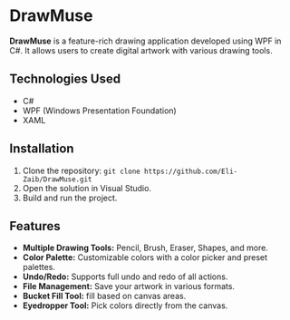 # DrawMuse

**DrawMuse** is a feature-rich drawing application developed using WPF in C#. It allows users to create digital artwork with various drawing tools.

## Technologies Used
- C#
- WPF (Windows Presentation Foundation)
- XAML

## Installation
1. Clone the repository: `git clone https://github.com/Eli-Zaib/DrawMuse.git`
2. Open the solution in Visual Studio.
3. Build and run the project.

## Features
- **Multiple Drawing Tools:** Pencil, Brush, Eraser, Shapes, and more.
- **Color Palette:** Customizable colors with a color picker and preset palettes.
- **Undo/Redo:** Supports full undo and redo of all actions.
- **File Management:** Save your artwork in various formats.
- **Bucket Fill Tool:** fill based on canvas areas.
- **Eyedropper Tool:** Pick colors directly from the canvas.
